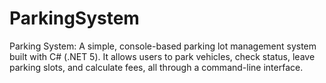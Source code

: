 # ParkingSystem
Parking System: A simple, console-based parking lot management system built with C# (.NET 5). It allows users to park vehicles, check status, leave parking slots, and calculate fees, all through a command-line interface.
